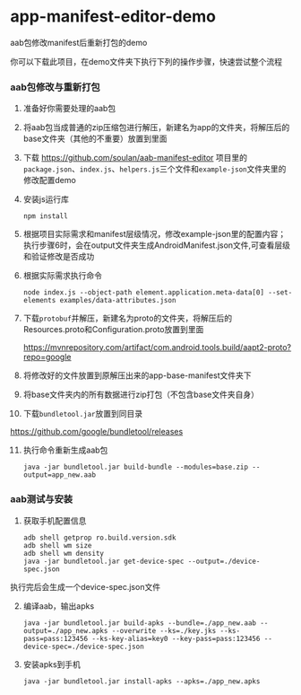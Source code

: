 # app-manifest-editor-demo

aab包修改manifest后重新打包的demo

你可以下载此项目，在demo文件夹下执行下列的操作步骤，快速尝试整个流程

### aab包修改与重新打包

1. 准备好你需要处理的aab包

2. 将aab包当成普通的zip压缩包进行解压，新建名为app的文件夹，将解压后的base文件夹（其他的不重要）放置到里面

3. 下载 https://github.com/soulan/aab-manifest-editor 项目里的`package.json`、`index.js`、`helpers.js`三个文件和`example-json`文件夹里的修改配置demo

4. 安装js运行库

       npm install

5. 根据项目实际需求和manifest层级情况，修改example-json里的配置内容；执行步骤6时，会在output文件夹生成AndroidManifest.json文件,可查看层级和验证修改是否成功

6. 根据实际需求执行命令

       node index.js --object-path element.application.meta-data[0] --set-elements examples/data-attributes.json

7. 下载`protobuf`并解压，新建名为proto的文件夹，将解压后的Resources.proto和Configuration.proto放置到里面

   https://mvnrepository.com/artifact/com.android.tools.build/aapt2-proto?repo=google

8. 将修改好的文件放置到原解压出来的app-base-manifest文件夹下

9. 将base文件夹内的所有数据进行zip打包（不包含base文件夹自身）

10. 下载`bundletool.jar`放置到同目录

   https://github.com/google/bundletool/releases

11. 执行命令重新生成aab包

        java -jar bundletool.jar build-bundle --modules=base.zip --output=app_new.aab



### aab测试与安装

1. 获取手机配置信息

       adb shell getprop ro.build.version.sdk
       adb shell wm size
       adb shell wm density
       java -jar bundletool.jar get-device-spec --output=./device-spec.json

执行完后会生成一个device-spec.json文件

2. 编译aab，输出apks

       java -jar bundletool.jar build-apks --bundle=./app_new.aab --output=./app_new.apks --overwrite --ks=./key.jks --ks-pass=pass:123456 --ks-key-alias=key0 --key-pass=pass:123456 --device-spec=./device-spec.json

3. 安装apks到手机

       java -jar bundletool.jar install-apks --apks=./app_new.apks